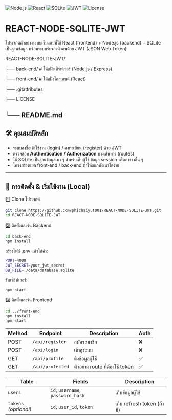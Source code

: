 ![Node.js](https://img.shields.io/badge/Node.js-18.x-green?logo=node.js)
![React](https://img.shields.io/badge/React-18.x-61DAFB?logo=react)
![SQLite](https://img.shields.io/badge/SQLite-3.x-blue?logo=sqlite)
![JWT](https://img.shields.io/badge/Auth-JWT-orange?logo=jsonwebtokens)
![License](https://img.shields.io/badge/license-MIT-lightgrey)

# REACT-NODE-SQLITE-JWT
โปรเจกต์ตัวอย่างระบบเว็บแอปที่ใช้ React (frontend) + Node.js (backend) + SQLite เป็นฐานข้อมูล พร้อมระบบรับรองตัวตนด้วย JWT (JSON Web Token)

REACT-NODE-SQLITE-JWT/

├── back-end/ # โค้ดฝั่งเซิร์ฟเวอร์ (Node.js / Express)

├── front-end/ # โค้ดฝั่งไคลเอนต์ (React)

├── .gitattributes

├── LICENSE

└── README.md
---

## 🛠️ คุณสมบัติหลัก

- ระบบลงชื่อเข้าใช้งาน (login) / ลงทะเบียน (register) ด้วย JWT  
- ตรวจสอบ **Authentication / Authorization** บางเส้นทาง (routes)  
- ใช้ SQLite เป็นฐานข้อมูลเบา ๆ สำหรับเก็บผู้ใช้ ข้อมูล session หรือตารางอื่น ๆ  
- โครงสร้างแยก front-end / back-end ทำให้แยกพัฒนาได้ง่าย  

---

## 🚀 การติดตั้ง & เริ่มใช้งาน (Local)

1️⃣ Clone โปรเจกต์

```bash
git clone https://github.com/phichaiyut001/REACT-NODE-SQLITE-JWT.git
cd REACT-NODE-SQLITE-JWT
```
2️⃣ ติดตั้งและรัน Backend
```bash
cd back-end
npm install
```
สร้างไฟล์ .env แล้วใส่ค่า:
```bash
PORT=4000
JWT_SECRET=your_jwt_secret
DB_FILE=./data/database.sqlite
```
รันเซิร์ฟเวอร์:
```bash
npm start
```
3️⃣ ติดตั้งและรัน Frontend
```bash
cd ../front-end
npm install
npm start
```

| Method | Endpoint         | Description                     | Auth |
| ------ | ---------------- | ------------------------------- | ---- |
| POST   | `/api/register`  | สมัครสมาชิก                     | ❌    |
| POST   | `/api/login`     | เข้าสู่ระบบ                     | ❌    |
| GET    | `/api/profile`   | ดึงข้อมูลผู้ใช้                 | ✅    |
| GET    | `/api/protected` | ตัวอย่าง route ที่ต้องใช้ token | ✅    |

| Table                 | Fields                            | Description                |
| --------------------- | --------------------------------- | -------------------------- |
| `users`               | `id`, `username`, `password_hash` | เก็บข้อมูลผู้ใช้           |
| `tokens` *(optional)* | `id`, `user_id`, `token`          | เก็บ refresh token (ถ้ามี) |

